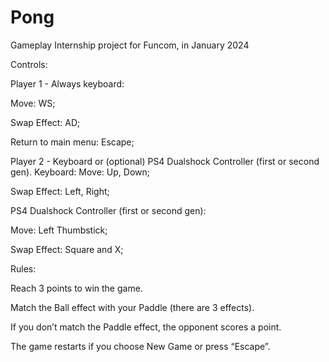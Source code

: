 # Pong
 Gameplay Internship project for Funcom, in January 2024

Controls:

Player 1 - Always keyboard:

Move: WS;

Swap Effect: AD;

Return to main menu: Escape;

Player 2 - Keyboard or (optional) PS4 Dualshock Controller (first or second gen).
Keyboard:
Move: Up, Down;

Swap Effect: Left, Right;


PS4 Dualshock Controller (first or second gen):

Move: Left Thumbstick;

Swap Effect: Square and X;


Rules:

Reach 3 points to win the game.

Match the Ball effect with your Paddle (there are 3 effects).

If you don’t match the Paddle effect, the opponent scores a point.

The game restarts if you choose New Game or press “Escape”.

